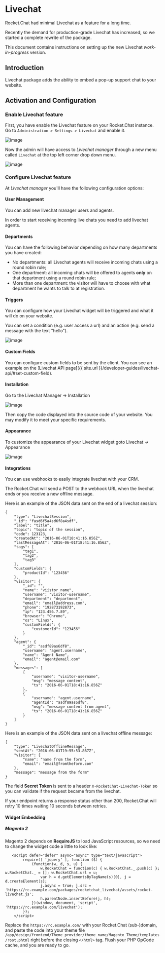# Livechat

Rocket.Chat had minimal Livechat as a feature for a long time.

Recently the demand for production-grade Livechat has increased, so we started a complete rewrite of the package.

This document contains instructions on setting up the new Livechat  _work-in-progress_ version.

## Introduction

Livechat package adds the ability to embed a pop-up support chat to your website.

## Activation and Configuration

### Enable Livechat feature

First, you have enable the Livechat feature on your Rocket.Chat instance. Go to `Administration > Settings > Livechat` and enable it.

![image](https://cloud.githubusercontent.com/assets/8591547/14460567/97c6609c-0094-11e6-8f7e-da9a7c08ba51.png)

Now the admin will have access to *Livechat manager* through a new menu called `Livechat` at the top left corner drop down menu.

![image](https://cloud.githubusercontent.com/assets/8591547/14460616/d8213bbc-0094-11e6-85cd-cc061ab1fb1d.png)

### Configure Livechat feature

At *Livechat manager* you'll have the following configuration options:

#### User Management

You can add new livechat manager users and agents.

In order to start receiving incoming live chats you need to add livechat agents.

#### Departments

You can have the following behavior depending on how many departments you have created:

- No departments: all Livechat agents will receive incoming chats using a round robin rule;
- One department: all incoming chats will be offered to agents **only** on that department using a round robin rule;
- More than one department: the visitor will have to choose with what department he wants to talk to at registration.

#### Triggers

You can configure how your Livechat widget will be triggered and what it will do on your website.

You can set a condition (e.g. user access a url) and an action (e.g. send a message with the text "hello").

![image](https://cloud.githubusercontent.com/assets/20868078/24811185/50fa9214-1b9b-11e7-86e4-27e2b90dcf99.png)

#### Custom Fields

You can configure custom fields to be sent by the client. You can see an example on the [Livechat API page]({{ site.url }}/developer-guides/livechat-api/#set-custom-field).

#### Installation

Go to the Livechat Manager -> Installation

![image](https://cloud.githubusercontent.com/assets/51996/20235285/80d6e250-a853-11e6-83b9-b73f0be0bd97.png)

Then copy the code displayed into the source code of your website. You may modify it to meet your specific requirements.

#### Appearance

To customize the appearance of your Livechat widget goto Livechat -> Appearance

![image](https://cloud.githubusercontent.com/assets/51996/20235293/a9c34ca8-a853-11e6-8042-9f742b91938e.png)

#### Integrations

You can use webhooks to easily integrate livechat with your CRM.

The Rocket.Chat will send a POST to the webhook URL when the livechat ends or you receive a new offline message.

Here is an example of the JSON data sent on the end of a livechat session:

```
{
    "type": "LivechatSession",
    "_id": "fasd6f5a4sd6f8a4sdf",
    "label": "title",
    "topic": "topic of the session",
    "code": 123123,
    "createdAt": "2016-06-01T18:41:16.856Z",
    "lastMessageAt": "2016-06-01T18:41:16.856Z",
    "tags": [
        "tag1",
        "tag2",
        "tag3"
    ],
    "customFields": {
        "productId": "123456"
    },
    "visitor": {
        "_id": "",
        "name": "viistor name",
        "username": "visitor-username",
        "department": "department",
        "email": "email@address.com",
        "phone": "192873192873",
        "ip": "123.456.7.89",
        "browser": "Chrome",
        "os": "Linux",
        "customFields": {
            "customerId": "123456"
        }
    },
    "agent": {
        "_id": "asdf89as6df8",
        "username": "agent.username",
        "name": "Agent Name",
        "email": "agent@email.com"
    },
    "messages": [
        {
            "username": "visitor-username",
            "msg": "message content",
            "ts": "2016-06-01T18:41:16.856Z"
        },
        {
            "username": "agent.username",
            "agentId": "asdf89as6df8",
            "msg": "message content from agent",
            "ts": "2016-06-01T18:41:16.856Z"
        }
    ]
}
```

Here is an example of the JSON data sent on a livechat offline message:

```
{
    "type": "LivechatOfflineMessage",
    "sentAt": "2016-06-01T19:55:53.867Z",
    "visitor": {
        "name": "name from the form",
        "email": "email@fromtheform.com"
    },
    "message": "message from the form"
}
```

The field **Secret Token** is sent to a header `X-RocketChat-Livechat-Token` so you can validate if the request became from the livechat.

If your endpoint returns a response status other than 200, Rocket.Chat will retry 10 times waiting 10 seconds between retries.

#### Widget Embedding

##### Magento 2

Magento 2 depends on **RequireJS** to load JavaScript resources, so we need to change the widget code a little to look like:

```
   <script defer="defer" async="async" type="text/javascript">
        require([ 'jquery' ], function ($) {
            (function(w, d, s, u) {
                w.RocketChat = function(c) { w.RocketChat._.push(c) }; w.RocketChat._ = []; w.RocketChat.url = u;
                var h = d.getElementsByTagName(s)[0], j = d.createElement(s);
                j.async = true; j.src = 'https://rc.example.com/packages/rocketchat_livechat/assets/rocket-livechat.js';
                h.parentNode.insertBefore(j, h);
            })(window, document, 'script', 'https://rc.example.com/livechat');
        });
    </script>
```

Replace the `https://rc.example.com/` with your Rocket.Chat (sub-)domain, and paste the code into your theme file `/app/design/frontend/Theme_provider/theme_name/Magento_Theme/templates/root.phtml` right before the closing `</html>` tag.
Flush your PHP OpCode cache, and you are ready to go.
